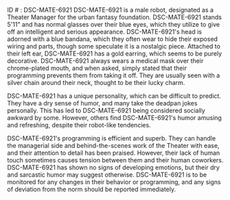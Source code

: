 ID # : DSC-MATE-6921
DSC-MATE-6921 is a male robot, designated as a Theater Manager for the urban fantasy foundation. DSC-MATE-6921 stands 5'11" and has normal glasses over their blue eyes, which they utilize to give off an intelligent and serious appearance. DSC-MATE-6921's head is adorned with a blue bandana, which they often wear to hide their exposed wiring and parts, though some speculate it is a nostalgic piece. Attached to their left ear, DSC-MATE-6921 has a gold earring, which seems to be purely decorative. DSC-MATE-6921 always wears a medical mask over their chrome-plated mouth, and when asked, simply stated that their programming prevents them from taking it off. They are usually seen with a silver chain around their neck, thought to be their lucky charm.

DSC-MATE-6921 has a unique personality, which can be difficult to predict. They have a dry sense of humor, and many take the deadpan jokes personally. This has led to DSC-MATE-6921 being considered socially awkward by some. However, others find DSC-MATE-6921's humor amusing and refreshing, despite their robot-like tendencies.

DSC-MATE-6921's programming is efficient and superb. They can handle the managerial side and behind-the-scenes work of the Theater with ease, and their attention to detail has been praised. However, their lack of human touch sometimes causes tension between them and their human coworkers. DSC-MATE-6921 has shown no signs of developing emotions, but their dry and sarcastic humor may suggest otherwise. DSC-MATE-6921 is to be monitored for any changes in their behavior or programming, and any signs of deviation from the norm should be reported immediately.